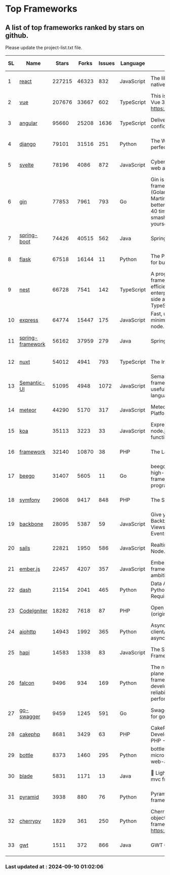 # Top Frameworks
## A list of top frameworks ranked by stars on github.  
Please update the project-list.txt file.

| SL| Name  | Stars| Forks| Issues | Language | Description | Last Commit |
| --| ------| -----| ---- | ------ | -------- | ----------- | ----------- |
| 1 | [react](https://github.com/facebook/react) | 227215 | 46323 | 832 | JavaScript | The library for web and native user interfaces. | 2024-09-09 23:52:05 |
| 2 | [vue](https://github.com/vuejs/vue) | 207676 | 33667 | 602 | TypeScript | This is the repo for Vue 2. For Vue 3, go to https://github.com/vuejs/core | 2024-06-14 12:52:12 |
| 3 | [angular](https://github.com/angular/angular) | 95660 | 25208 | 1636 | TypeScript | Deliver web apps with confidence 🚀 | 2024-09-09 18:23:06 |
| 4 | [django](https://github.com/django/django) | 79101 | 31516 | 251 | Python | The Web framework for perfectionists with deadlines. | 2024-09-09 20:46:50 |
| 5 | [svelte](https://github.com/sveltejs/svelte) | 78196 | 4086 | 872 | JavaScript | Cybernetically enhanced web apps | 2024-09-09 18:40:58 |
| 6 | [gin](https://github.com/gin-gonic/gin) | 77853 | 7961 | 793 | Go | Gin is a HTTP web framework written in Go (Golang). It features a Martini-like API with much better performance -- up to 40 times faster. If you need smashing performance, get yourself some Gin. | 2024-09-06 05:21:19 |
| 7 | [spring-boot](https://github.com/spring-projects/spring-boot) | 74426 | 40515 | 562 | Java | Spring Boot | 2024-09-09 14:05:32 |
| 8 | [flask](https://github.com/pallets/flask) | 67518 | 16144 | 11 | Python | The Python micro framework for building web applications. | 2024-09-01 16:04:14 |
| 9 | [nest](https://github.com/nestjs/nest) | 66728 | 7541 | 142 | TypeScript | A progressive Node.js framework for building efficient, scalable, and enterprise-grade server-side applications with TypeScript/JavaScript 🚀 | 2024-08-30 07:03:38 |
| 10 | [express](https://github.com/expressjs/express) | 64774 | 15447 | 175 | JavaScript | Fast, unopinionated, minimalist web framework for node. | 2024-09-10 00:46:25 |
| 11 | [spring-framework](https://github.com/spring-projects/spring-framework) | 56162 | 37959 | 279 | Java | Spring Framework | 2024-09-09 17:23:57 |
| 12 | [nuxt](https://github.com/nuxt/nuxt) | 54012 | 4941 | 793 | TypeScript | The Intuitive Vue Framework. | 2024-09-09 21:23:30 |
| 13 | [Semantic-UI](https://github.com/Semantic-Org/Semantic-UI) | 51095 | 4948 | 1072 | JavaScript | Semantic is a UI component framework based around useful principles from natural language. | 2023-01-11 17:05:32 |
| 14 | [meteor](https://github.com/meteor/meteor) | 44290 | 5170 | 317 | JavaScript | Meteor, the JavaScript App Platform | 2024-09-09 19:19:09 |
| 15 | [koa](https://github.com/koajs/koa) | 35113 | 3223 | 33 | JavaScript | Expressive middleware for node.js using ES2017 async functions | 2024-08-31 18:23:31 |
| 16 | [framework](https://github.com/laravel/framework) | 32140 | 10870 | 38 | PHP | The Laravel Framework. | 2024-09-09 15:32:46 |
| 17 | [beego](https://github.com/beego/beego) | 31407 | 5605 | 11 | Go | beego is an open-source, high-performance web framework for the Go programming language. | 2024-09-02 06:14:33 |
| 18 | [symfony](https://github.com/symfony/symfony) | 29608 | 9417 | 848 | PHP | The Symfony PHP framework | 2024-09-09 08:00:27 |
| 19 | [backbone](https://github.com/jashkenas/backbone) | 28095 | 5387 | 59 | JavaScript | Give your JS App some Backbone with Models, Views, Collections, and Events | 2024-09-02 12:55:04 |
| 20 | [sails](https://github.com/balderdashy/sails) | 22821 | 1950 | 586 | JavaScript | Realtime MVC Framework for Node.js | 2024-05-17 22:00:56 |
| 21 | [ember.js](https://github.com/emberjs/ember.js) | 22457 | 4207 | 357 | JavaScript | Ember.js - A JavaScript framework for creating ambitious web applications | 2024-08-28 13:44:00 |
| 22 | [dash](https://github.com/plotly/dash) | 21154 | 2041 | 465 | Python | Data Apps & Dashboards for Python. No JavaScript Required. | 2024-09-06 17:44:59 |
| 23 | [CodeIgniter](https://github.com/bcit-ci/CodeIgniter) | 18282 | 7618 | 87 | PHP | Open Source PHP Framework (originally from EllisLab) | 2024-03-20 03:51:42 |
| 24 | [aiohttp](https://github.com/aio-libs/aiohttp) | 14943 | 1992 | 365 | Python | Asynchronous HTTP client/server framework for asyncio and Python | 2024-09-09 19:40:33 |
| 25 | [hapi](https://github.com/hapijs/hapi) | 14583 | 1338 | 83 | JavaScript | The Simple, Secure Framework Developers Trust | 2024-07-04 00:48:01 |
| 26 | [falcon](https://github.com/falconry/falcon) | 9496 | 934 | 169 | Python | The no-magic web data plane API and microservices framework for Python developers, with a focus on reliability, correctness, and performance at scale. | 2024-09-06 09:15:09 |
| 27 | [go-swagger](https://github.com/go-swagger/go-swagger) | 9459 | 1245 | 591 | Go | Swagger 2.0 implementation for go | 2024-05-13 17:21:38 |
| 28 | [cakephp](https://github.com/cakephp/cakephp) | 8681 | 3429 | 63 | PHP | CakePHP: The Rapid Development Framework for PHP - Official Repository | 2024-08-29 08:59:53 |
| 29 | [bottle](https://github.com/bottlepy/bottle) | 8373 | 1460 | 295 | Python | bottle.py is a fast and simple micro-framework for python web-applications. | 2024-09-08 13:09:02 |
| 30 | [blade](https://github.com/lets-blade/blade) | 5831 | 1171 | 13 | Java | :rocket: Lightning fast and elegant mvc framework for Java8 | 2024-06-17 01:05:35 |
| 31 | [pyramid](https://github.com/Pylons/pyramid) | 3938 | 880 | 76 | Python | Pyramid - A Python web framework | 2024-06-10 16:09:42 |
| 32 | [cherrypy](https://github.com/cherrypy/cherrypy) | 1829 | 361 | 250 | Python | CherryPy is a pythonic, object-oriented HTTP framework.      https://cherrypy.dev | 2024-08-31 10:29:14 |
| 33 | [gwt](https://github.com/gwtproject/gwt) | 1511 | 372 | 866 | Java | GWT Open Source Project | 2024-09-05 11:19:31 |

### Last updated at : 2024-09-10 01:02:06
